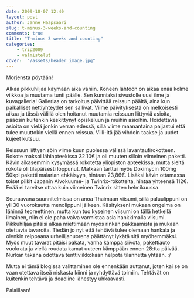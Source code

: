 ```yaml
---
date: 2009-10-07 12:40
layout: post
author: Janne Haapsaari
slug: t-minus-3-weeks-and-counting
comments: true
title: "T-minus 3 weeks and counting"
categories:
    - trip2009
    - valmistelut
cover:  "/assets/header_image.jpg"
---
```


Morjensta pöytään!

Alkaa pikkuhiljaa käymään aika vähiin. Koneen lähtöön on aikaa enää kolme
viikkoa ja muutama tunti päälle. Sen kunniaksi sivustolle uusi ilme ja
kuvagalleria! Galleriaa on tarkoitus päivittää reissun päältä, aina kun
paikalliset nettiyhteydet sen sallivat. Viime päivityksestä on melkoisesti
aikaa ja tässä välillä olen hoitanut muutamia reissuun liittyviä asioita,
pääosin kuitenkin keskittynyt opiskeluun ja muihin asioihin. Hoidettavia
asioita on vielä jonkin verran edessä, sillä viime maanantaina paljastui että
tulee muuttokin viellä ennen reissua. Villi-itä jää vihdoin taakse ja uudet
kujeet kutsuu.

Reissuun liittyen söin viime kuun puolessa välissä lavantautirokotteen. Rokote
maksoi lähiapteekissa 32.10€ ja oli muuten silloin viimeinen paketti. Kävin
aikasemmin kysymässä rokotetta yliopiston apteekissa, mutta sieltä rokote oli
tilapäisesti loppunut. Matkaan tarttui myös Doximycin 100mg 50kpl paketti
malarian ehkäisyyn, hintaan 23,86€. Lisäksi kävin ottamassa toiset piikit
Japanin Aivokuume- ja Twinrix-rokotteita, hintaa yhteensä 112€. Enää ei
tarvitse ottaa kuin viimeinen Twinrix sitten helmikuussa.

Seuraavana suunnitelmissa on anoa Thaimaan viisumi, sillä paluulippuni on yli
30 vuorokautta menolippuni jälkeen. Käsitykseni mukaan ongelma on lähinnä
teoreettinen, mutta kun tuo kyseinen viisumi on tällä hetkellä ilmainen, niin
ei ole paha vaiva varmistaa asia hankkimalla viisumi. Pikkuhiljaa pitäisi
alkaa miettimään myös rinkan pakkaamista ja mukaan otettavia tavaroita. Tiedän
jo nyt että tehtävä tulee olemaan hankala ja olenkin reippaana
urheilijanuorena päättänyt lykätä sitä myöhemmäksi. Myös muut tavarat pitäisi
pakata, vanha kämppä siivota, pakettiauto vuokrata ja viellä roudata kamat
uuteen kämppään ennen 28:tta päivää. Nurkan takana odottava tenttiviikkokaan
helpota tilannetta yhtään. :/

Mutta ei tämä blogissa valittaminen ole ennenkään auttanut, joten kai se on
vaan otettava itseä niskasta kiinni ja ryhdyttävä toimiin. Tehtävät on
kuitenkin tehtävä ja deadline lähestyy uhkaavasti.

Palaillaan!
